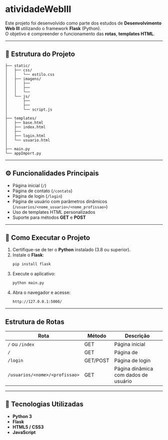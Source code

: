 # atividadeWebIII

Este projeto foi desenvolvido como parte dos estudos de **Desenvolvimento Web III** utilizando o framework **Flask** (Python).  
O objetivo é compreender o funcionamento das **rotas**, **templates HTML**.

---

## 📁 Estrutura do Projeto

```
├── static/
│   ├── css/
│   │   └── estilo.css
│   ├── imagens/
│   │   ├── 
│   │   ├── 
│   │   └── 
│   └── js/
│       ├── 
│       ├── 
│       └── script.js
│
├── templates/
│   ├── base.html
│   ├── index.html
│   ├── 
│   ├── login.html
│   └── usuario.html
│
├── main.py
└── appImport.py
```

---

## ⚙️ Funcionalidades Principais

- Página inicial (`/`)
- Página de contato (`/contato`)
- Página de login (`/login`)
- Página de usuário com parâmetros dinâmicos (`/usuarios/<nome_usuario>/<nome_profissao>`)
- Uso de templates HTML personalizados
- Suporte para métodos **GET** e **POST**

---

## 🚀 Como Executar o Projeto

1. Certifique-se de ter o **Python** instalado (3.8 ou superior).  
2. Instale o **Flask**:
   ```bash
   pip install flask
   ```
3. Execute o aplicativo:
   ```bash
   python main.py
   ```
4. Abra o navegador e acesse:
   ```
   http://127.0.0.1:5000/
   ```

---

##  Estrutura de Rotas

| Rota | Método | Descrição |
|------|---------|-----------|
| `/` ou `/index` | GET | Página inicial |
| `/` | GET | Página de  |
| `/login` | GET/POST | Página de login |
| `/usuarios/<nome>/<profissao>` | GET | Página dinâmica com dados de usuário |

---

## 🧩 Tecnologias Utilizadas

- **Python 3**
- **Flask**
- **HTML5 / CSS3**
- **JavaScript**
